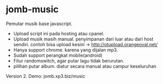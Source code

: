 # jomb-music
Pemutar musik base javascript. 

- Upload script ini pada hosting atau cpanel.
- Upload musik masih manual. penyimpanan dari luar atau dari host sendiri.
contoh bisa upload kesini -> http://otupload.orangeoval.net/
- Hanya support chrome. karena yang dijalan mp3.
- Sudah support perangkat mobile(android)
- Fitur randomswitch, agar putar lagu tidak berurutan.
- pilihan putar album. diatur secara manual atau campur keseluruhan


Version 2.
Demo: jomb.xp3.biz/music